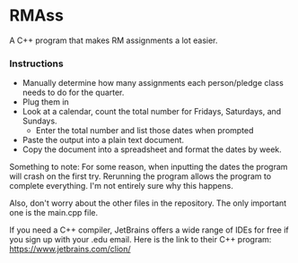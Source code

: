 # RMAss

A C++ program that makes RM assignments a lot easier. 

### Instructions

- Manually determine how many assignments each person/pledge class needs to do for the quarter. 
- Plug them in
- Look at a calendar, count the total number for Fridays, Saturdays, and Sundays.
  - Enter the total number and list those dates when prompted 
- Paste the output into a plain text document.
- Copy the document into a spreadsheet and format the dates by week.

Something to note: For some reason, when inputting the dates the program will crash on the first try. Rerunning the program allows the program to complete everything. I'm not entirely sure why this happens.

Also, don't worry about the other files in the repository. The only important one is the main.cpp file.

If you need a C++ compiler, JetBrains offers a wide range of IDEs for free if you sign up with your .edu email. Here is the link to their C++ program: https://www.jetbrains.com/clion/
